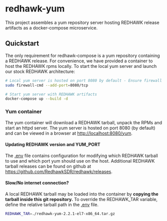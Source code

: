 redhawk-yum
===============
This project assembles a yum repository server hosting REDHAWK release artifacts as a 
docker-compose microservice.


Quickstart
----------
The only requirement for redhawk-compose is a yum repository containing a REDHAWK release.
For convenience, we have provided a container to host the REDHAWK rpms locally.  To
start the local yum server and launch our stock REDHAWK architecture:

```bash
# Local yum server is hosted on port 8080 by default - Ensure firewall allows http on 8080
sudo firewall-cmd --add-port=8080/tcp

# Start yum server with REDHAWK artifacts
docker-compose up --build -d
```

### Yum container
The yum container will download a REDHAWK tarball, unpack the RPMs and start an httpd server.
The yum server is hosted on port 8080 (by default) and can be viewed in a browser at 
[http://localhost:8080/yum](http://localhost:8080/yum).


#### Updating REDHAWK version and YUM_PORT
The [.env](.env) file contains configuration for modifying which REDHAWK tarball to use and which port
yum should use on the host.
Additional REDHAWK tarball releases can be found on github at <https://github.com/RedhawkSDR/redhawk/releases>.


#### Slow/No internet connection?
A local REDHAWK tarball may be loaded into the container by **copying the tarball inside this git repository.**
To override the REDHAWK_TAR variable, define the relative tarball path in the [.env](.env) file.
```bash
REDHAWK_TAR=./redhawk-yum-2.2.1-el7-x86_64.tar.gz
```
